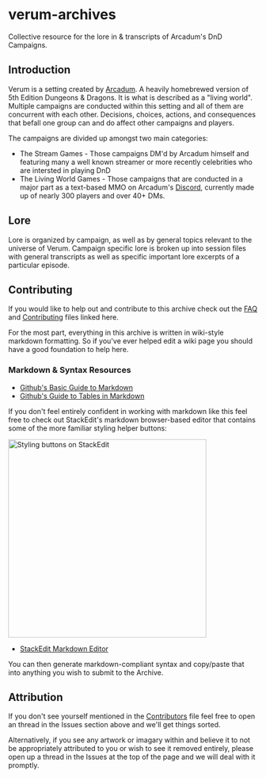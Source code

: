 # verum-archives
Collective resource for the lore in &amp; transcripts of Arcadum's DnD Campaigns.

## Introduction
Verum is a setting created by [Arcadum](https://twitch.tv/arcadum). A heavily homebrewed version of 5th Edition Dungeons & Dragons. It is what is described as a "living world". Multiple campaigns are conducted within this setting and all of them are concurrent with each other. Decisions, choices, actions, and consequences that befall one group can and do affect other campaigns and players.

The campaigns are divided up amongst two main categories:
 * The Stream Games - Those campaigns DM'd by Arcadum himself and featuring many a well known streamer or more recently celebrities who are intersted in playing DnD
 * The Living World Games - Those campaigns that are conducted in a major part as a text-based MMO on Arcadum's [Discord](https://discord.gg/verum), currently made up of nearly 300 players and over 40+ DMs.

## Lore

Lore is organized by campaign, as well as by general topics relevant to the universe of Verum.
Campaign specific lore is broken up into session files with general transcripts as well as specific important lore excerpts of a particular episode.

## Contributing

If you would like to help out and contribute to this archive check out the [FAQ](FAQ.md) and [Contributing](CONTRIBUTING.md) files linked here.

For the most part, everything in this archive is written in wiki-style markdown formatting. So if you've ever helped edit a wiki page you should have a good foundation to help here.

### Markdown & Syntax Resources

* [Github's Basic Guide to Markdown](https://docs.github.com/en/free-pro-team@latest/github/writing-on-github/basic-writing-and-formatting-syntax)
* [Github's Guide to Tables in Markdown](https://docs.github.com/en/free-pro-team@latest/github/writing-on-github/organizing-information-with-tables)

If you don't feel entirely confident in working with markdown like this feel free to check out StackEdit's markdown browser-based editor that contains some of the more familiar styling helper buttons:

<img src="https://imgur.com/vak1q8n.png" alt="Styling buttons on StackEdit" width="400px" />

* [StackEdit Markdown Editor](https://stackedit.io/app)

You can then generate markdown-compliant syntax and copy/paste that into anything you wish to submit to the Archive.

## Attribution

If you don't see yourself mentioned in the [Contributors](CONTRIBUTORS.md) file feel free to open an thread in the Issues section above and we'll get things sorted.

Alternatively, if you see any artwork or imagary within and believe it to not be appropriately attributed to you or wish to see it removed entirely, please open up a thread in the Issues at the top of the page and we will deal with it promptly.
